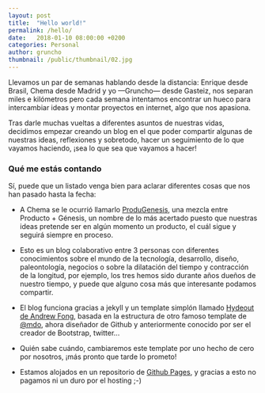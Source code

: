 ```yaml
---
layout: post
title:  "Hello world!"
permalink: /hello/
date:   2018-01-10 08:00:00 +0200
categories: Personal
author: gruncho
thumbnail: /public/thumbnail/02.jpg
---
```


Llevamos un par de semanas hablando desde la distancia: Enrique desde Brasil, Chema desde Madrid y yo —Gruncho— desde Gasteiz, nos separan miles e kilómetros pero cada semana intentamos encontrar un hueco para intercambiar ideas y montar proyectos en internet, algo que nos apasiona.

Tras darle muchas vueltas a diferentes asuntos de nuestras vidas, decidimos empezar creando un blog en el que poder compartir algunas de nuestras ideas, reflexiones y sobretodo, hacer un seguimiento de lo que vayamos haciendo, ¡sea lo que sea que vayamos a hacer!

### Qué me estás contando

Sí, puede que un listado venga bien para aclarar diferentes cosas que nos han pasado hasta la fecha:

* A Chema se le ocurrió llamarlo <a href="http://produgenesis.com">ProduGenesis</a>, una mezcla entre Producto + Génesis, un nombre de lo más acertado puesto que nuestras ideas pretende ser en algún momento un producto, el cuál sigue y seguirá siempre en proceso.

* Esto es un blog colaborativo entre 3 personas con diferentes conocimientos sobre el mundo de la tecnología, desarrollo, diseño, paleontología, negocios o sobre la dilatación del tiempo y contracción de la longitud, por ejemplo, los tres hemos sido durante años dueños de nuestro tiempo, y puede que alguno cosa más que interesante podamos compartir.

* El blog funciona gracias a jekyll y un template simplón llamado <a href="http://jekyllthemes.org/themes/hydeout/" traget="_blank">Hydeout de Andrew Fong</a>, basada en la estructura de otro famoso template de <a href="http://github.com/mdo" target="_blanK">@mdo</a>, ahora diseñador de Github y anteriormente conocido por ser el creador de Bootstrap, twitter...

* Quién sabe cuándo, cambiaremos este template por uno hecho de cero por nosotros, ¡más pronto que tarde lo prometo!

* Estamos alojados en un repositorio de <a href="https://pages.github.com/">Github Pages</a>, y gracias a esto no pagamos ni un duro por el hosting ;-)


